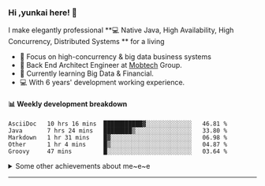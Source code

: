 ### Hi ,yunkai here! :wave: 

I make elegantly professional **💻 Native Java, High Availability, High Concurrency, Distributed Systems ** for a living

* 🧐   Focus on high-concurrency & big data business systems
* 💼   Back End Architect Engineer at [Mobtech](https://www.mob.com/) Group.
* 🌱   Currently learning Big Data & Financial.
* 💻   With 6 years' development working experience.

#### :bar_chart: Weekly development breakdown

<!--START_SECTION:waka-->
```text
AsciiDoc   10 hrs 16 mins  ███████████▓░░░░░░░░░░░░░   46.81 % 
Java       7 hrs 24 mins   ████████▒░░░░░░░░░░░░░░░░   33.80 % 
Markdown   1 hr 31 mins    █▓░░░░░░░░░░░░░░░░░░░░░░░   06.98 % 
Other      1 hr 4 mins     █▒░░░░░░░░░░░░░░░░░░░░░░░   04.87 % 
Groovy     47 mins         █░░░░░░░░░░░░░░░░░░░░░░░░   03.64 % 
```
<!--END_SECTION:waka-->

<details>
  <summary>Some other achievements about me~e~e</summary>
  <br>

* 👑   Some GitHub statistical reports:

<p align="center">
<img align="center" src="https://github-readme-stats.vercel.app/api/top-langs/?username=JanYunkai&hide_langs_below=1&theme=default&line_height=27&layout=compact" />
<img align="center" src="https://github-readme-stats.vercel.app/api?username=JanYunkai&show_icons=true&count_private=true&include_all_commits=true&line_height=21&layout=compact" alt="halfrost's Github Stats" />
<img align="center" src="https://github-profile-trophy.vercel.app/?username=JanYunkai&column=7" alt="JanYunkai's Github Trophy" />
</p>

</details>

---
